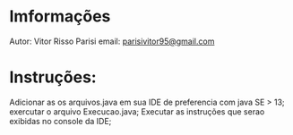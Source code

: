 # Imformações
Autor: Vitor Risso Parisi
email: parisivitor95@gmail.com 

# Instruções:
Adicionar as os arquivos.java em sua IDE de preferencia com java SE > 13;
exercutar o arquivo Execucao.java;
Executar as instruções que serao exibidas no console da IDE;



